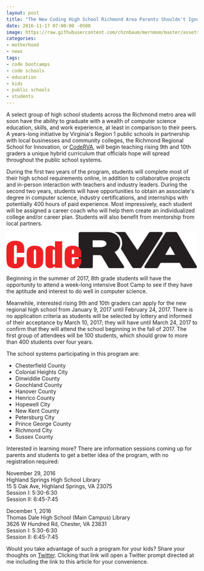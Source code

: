 ```yaml
---
layout: post
title: "The New Coding High School Richmond Area Parents Shouldn't Ignore"
date: 2016-11-17 07:00:00 -0500
image: https://raw.githubusercontent.com/chznbaum/mernmom/master/assets/school-bus-1770047_1920.jpg
categories:
- motherhood
- news
tags:
- code bootcamps
- code schools
- education
- kids
- public schools
- students
---
```

A select group of high school students across the Richmond metro area will soon have the ability to graduate with a wealth of computer science education, skills, and work experience, at least in comparison to their peers. A years-long initiative by Virginia's Region 1 public schools in partnership with local businesses and community colleges, the Richmond Regional School for Innovation, or [CodeRVA](http://coderva.org), will begin teaching rising 9th and 10th graders a unique hybrid curriculum that officials hope will spread throughout the public school systems.

During the first two years of the program, students will complete most of their high school requirements online, in addition to collaborative projects and in-person interaction with teachers and industry leaders. During the second two years, students will have opportunities to obtain an associate's degree in computer science, industry certifications, and internships with potentially 400 hours of paid experience. Most impressively, each student will be assigned a career coach who will help them create an individualized college and/or career plan. Students will also benefit from mentorship from local partners.

![CodeRVA Logo](https://raw.githubusercontent.com/chznbaum/mernmom/master/assets/CodeRVALogo.png)

Beginning in the summer of 2017, 8th grade students will have the opportunity to attend a week-long intensive Boot Camp to see if they have the aptitude and interest to do well in computer science.

Meanwhile, interested rising 9th and 10th graders can apply for the new regional high school from January 9, 2017 until February 24, 2017. There is no application criteria as students will be selected by lottery and informed of their acceptance by March 10, 2017; they will have until March 24, 2017 to confirm that they will attend the school beginning in the fall of 2017. The first group of attendees will be 100 students, which should grow to more than 400 students over four years.

The school systems participating in this program are:

* Chesterfield County
* Colonial Heights City
* Dinwiddie County
* Goochland County
* Hanover County
* Henrico County
* Hopewell City
* New Kent County
* Petersburg City
* Prince George County
* Richmond City
* Sussex County

Interested in learning more? There are information sessions coming up for parents and students to get a better idea of the program, with no registration required:

November 29, 2016  
Highland Springs High School Library  
15 S Oak Ave, Highland Springs, VA 23075  
Session I: 5:30-6:30  
Session II: 6:45-7:45  

December 1, 2016  
Thomas Dale High School (Main Campus) Library  
3626 W Hundred Rd, Chester, VA 23831  
Session I: 5:30-6:30  
Session II: 6:45-7:45  

Would you take advantage of such a program for your kids? Share your thoughts on [Twitter](https://twitter.com/intent/tweet?text=%40chznbaum&url=http%3A%2F%2Fmernmom.com%2F2016%2F11%2F17%2Fthe-new-coding-high-school-richmond-area-parents-shouldnt-ignore.html). Clicking that link will open a Twitter prompt directed at me including the link to this article for your convenience.